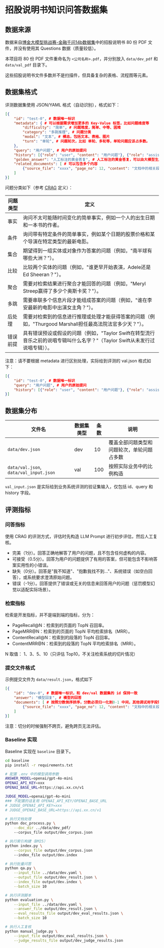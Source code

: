 # 招股说明书知识问答数据集

## 数据来源

数据来自[博金大模型挑战赛-金融千问14b数据集](https://www.modelscope.cn/datasets/BJQW14B/bs_challenge_financial_14b_dataset/summary)中的招股说明书 80 份 PDF 文件，并没有使用其 Questions 数据（质量较低）。

本项目将 80 份 PDF 文件重命名为 `<公司名称>.pdf`，并分别放入 `data/dev_pdf` 和 `data/val_pdf` 目录下。

这些招股说明书文件多数并不是扫描件，但具备复杂的表格、流程图等元素。

## 数据集格式

评测数据集使用 JSON/YAML 格式（自动识别），格式如下：

```json
[{
    "id": "test-0", # 数据唯一标识
    "metadata": { # 可以根据需求增加更多的 Key-Value 标签，比如问题维度等
        "difficulty": "简单", # 问题难度，简单、中等、困难
        "category": "多跳推理", # 问题分类
        "modal": "文本", # 模态，包括文本、表格、图片
        "turn": "单轮", # 问题轮次，比如 单轮、多轮等，单轮问题应该占多数。
    },
    "query": "用户问题", # 用户的原始提问
    "history": [{"role": "user", "content": "用户问题"}, {"role": "assistant", "content": "模型回复"}], # 多轮对话历史会话，单轮对话为空数组。
    "golden_answer": "人工标注的黄金答复", # 人工标注的黄金答复，可以由大模型生成后人工修订而来
    "related_documents": [ # 可以包含多个内容
        {"source_file": "xxxx", "page_no": 12, "content": "文档中的相关段落内容"} # source_file：原始文档名称，page_no：文档中的页码，content: 文档中的相关段落内容，如果是表格使用 <table></table> HTML 格式
    ]
}]
```

问题分类如下（参考 [CRAG](https://arxiv.org/abs/2406.04744) 定义）：

| 问题类型 | 定义 |
|---------|------|
| 事实 | 询问不太可能随时间变化的简单事实，例如一个人的出生日期和一本书的作者。 |
| 条件 | 询问带有特定条件的简单事实，例如某个日期的股票价格和某个导演在特定类型的最新电影。 |
| 集合 | 期望得到一组实体或对象作为答案的问题（例如，"南半球有哪些大洲？"）。 |
| 比较 | 比较两个实体的问题（例如，"谁更早开始表演，Adele还是Ed Sheeran？"）。 |
| 聚合 | 需要对检索结果进行聚合才能回答的问题（例如，"Meryl Streep赢得了多少个奥斯卡奖？"）。 |
| 多跳 | 需要串联多个信息片段才能组成答案的问题（例如，"谁在李安最新的电影中出演女主角？"）。 |
| 后处理 | 需要对检索到的信息进行推理或处理才能获得答案的问题（例如，"Thurgood Marshall担任最高法院法官多少天？"）。 |
| 错误前提 | 具有错误预设或假设的问题（例如，"Taylor Swift在转型流行音乐之前的说唱专辑叫什么名字？"（Taylor Swift从未发行过说唱专辑））。 |

注意：请不要根据 metadata 进行区别处理，实际给到评测的 val.json 格式如下：

```json
[{
    "id": "test-0", # 数据唯一标识
    "query": "用户问题", # 用户的原始提问
    "history": [{"role": "user", "content": "用户问题"}, {"role": "assistant", "content": "模型回复"}], # 多轮对话历史会话，单轮对话为空数组。
}]
```

## 数据集分布

| 文件名 | 数据集类型 | 条数 | 说明 |
| --- | --- | --- | --- |
| `data/dev.json` | dev | 10 | 覆盖全部问题类型和问题轮次，单轮问题占多数 |
| `data/val.json`, `data/val_input.json` | val | 100 | 按照实际业务中的比例构造 |

`val_input.json` 是实际给到业务系统评测的验证集输入，仅包括 id、query 和 history 字段。

## 评测指标

### 问答指标

使用 CRAG 的评测方式，评估时先构造 LLM Prompt 进行初步评估，然后人工复核。

- 完美（1分）。回答正确地解答了用户的问题，且不包含任何虚构的内容。
- 可接受（0.5分）。回答为用户的问题提供了有用的答案，但可能包含不影响答案实用性的小错误。
- 缺失（0分）。回答是"我不知道"、"抱歉我找不到..."、系统错误（如空白回答），或系统要求澄清原始问题。
- 错误（-1分）。回答提供了错误或无关的信息来回答用户的问题（惩罚模型幻觉以适配实际场景）。

### 检索指标

检索是开发指标，并不是端到端的指标，分为：

- PageRecall@N：检索到的页面的 TopN 召回率。
- PageMRR@N：检索到的页面的 TopN 平均检索排名（MRR）。
- ContentRecall@N：检索到的段落的 TopN 召回率。
- ContentMRR@N：检索到的段落的 TopN 平均检索排名（MRR）。

N 取值： 1、3、5、10（只评估 Top10，不关注检索系统的切片情况）

### 提交文件格式

示例提交文件为 `data/result.json`，格式如下

```json
[{
    "id": "dev-0", # 数据唯一标识，和 dev/val 数据集的 id 保持一致
    "answer": "模型回复", # 模型的回答
    "documents": [ # 按照分数倒序排序，分数必须归一化到0-1 中间，其他调试用字段需要用下划线开头会直接忽略。
        {"source_file": "xxxx", "page_no": 12, "content": "文档中的相关段落内容", "score": 0.91} # source_file：原始文档名称，page_no：文档中的页码，content: 文档中的相关段落内容，如果是表格使用 <table></table> HTML 格式
    ]
}]
```

注意：切分的时候强制不跨页，避免跨页无法评估。

### Baseline 实现

Baseline 实现在 `baseline` 目录下。

```bash
cd baseline
pip install -r requirements.txt

# 配置 .env 中的模型调用参数
ANSWER_MODEL=openai/gpt-4o-mini
OPENAI_API_KEY=xxx
OPENAI_BASE_URL=https://api.xx.cn/v1

JUDGE_MODEL=openai/gpt-4o-mini
### 不配置的话复用 OPENAI_API_KEY/OPENAI_BASE_URL
# JUDGE_OPENAI_API_KEY=xxx
# JUDGE_OPENAI_BASE_URL=https://api.xx.cn/v1

# 执行文档处理
python doc_process.py \
    --doc_dir ../data/dev_pdf/
    --corpus_file output/dev_corpus.json

# 执行索引构建（BM25）
python index.py \
    --corpus_file output/dev_corpus.json
    --index_file output/dev.index

# 执行批量问答
python qa.py \
    --input_file ../data/dev.yaml \
    --output_file output/dev_result.json \
    --index_file output/dev.index \
    --batch_size 10

# 执行评测脚本
python evaluation.py \
    --input_file ../data/dev.yaml \
    --answer_file output/dev_result.json \
    --eval_results_file output/dev_eval_results.json \
    --batch_size 10

# 执行人工复核
python manual_judge.py \
    --input_file output/dev_eval_results.json \
    --judge_results_file output/dev_judge_results.json
```
